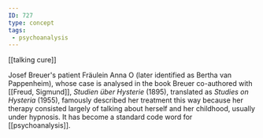```yaml
---
ID: 727
type: concept
tags: 
 - psychoanalysis
---
```


[[talking cure]]

 Josef Breuer's
patient Fräulein Anna O (later identified as Bertha van Pappenheim),
whose case is analysed in the book Breuer co-authored with [[Freud, Sigmund]], *Studien über
Hysterie* (1895), translated as *Studies on Hysteria* (1955), famously
described her treatment this way because her therapy consisted largely
of talking about herself and her childhood, usually under hypnosis. It
has become a standard code word for
[[psychoanalysis]].
